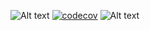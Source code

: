 ![Alt text](https://circleci.com/gh/happybai/ghost-go.png?style=shield)
[![codecov](https://codecov.io/gh/happybai/ghost-go/branch/develop/graph/badge.svg)](https://codecov.io/gh/happybai/ghost-go)
![Alt text](https://david-dm.org/username/repo.svg)

